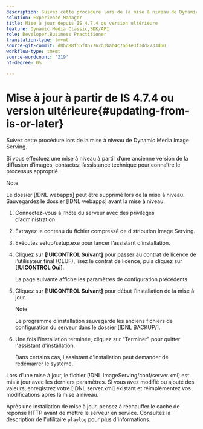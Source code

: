 ```yaml
---
description: Suivez cette procédure lors de la mise à niveau de Dynamic Media Image Serving.
solution: Experience Manager
title: Mise à jour depuis IS 4.7.4 ou version ultérieure
feature: Dynamic Media Classic,SDK/API
role: Developer,Business Practitioner
translation-type: tm+mt
source-git-commit: d0bc88f55f857762b3bab4c76d1e3f3dd2733d60
workflow-type: tm+mt
source-wordcount: '219'
ht-degree: 0%

---
```



# Mise à jour à partir de IS 4.7.4 ou version ultérieure{#updating-from-is-or-later}

Suivez cette procédure lors de la mise à niveau de Dynamic Media Image Serving.

Si vous effectuez une mise à niveau à partir d’une ancienne version de la diffusion d’images, contactez l’assistance technique pour connaître le processus approprié.

>[!NOTE]
>
>Le dossier [!DNL webapps] peut être supprimé lors de la mise à niveau. Sauvegardez le dossier [!DNL webapps] avant la mise à niveau.

1. Connectez-vous à l’hôte du serveur avec des privilèges d’administration.
1. Extrayez le contenu du fichier compressé de distribution Image Serving.
1. Exécutez setup/setup.exe pour lancer l’assistant d’installation.
1. Cliquez sur **[!UICONTROL Suivant]** pour passer au contrat de licence de l’utilisateur final (CLUF), lisez le contrat de licence, puis cliquez sur **[!UICONTROL Oui]**.

   La page suivante affiche les paramètres de configuration précédents.
1. Cliquez sur **[!UICONTROL Suivant]** pour début l’installation de la mise à jour.

   >[!NOTE]
   >
   >Le programme d’installation sauvegarde les anciens fichiers de configuration du serveur dans le dossier [!DNL BACKUP/].

1. Une fois l&#39;installation terminée, cliquez sur &quot;Terminer&quot; pour quitter l&#39;assistant d&#39;installation.

   Dans certains cas, l&#39;assistant d&#39;installation peut demander de redémarrer le système.

Lors d’une mise à jour, le fichier [!DNL ImageServing/conf/server.xml] est mis à jour avec les derniers paramètres. Si vous avez modifié ou ajouté des valeurs, enregistrez votre [!DNL server.xml] existant et réimplémentez vos modifications après la mise à niveau.

Après une installation de mise à jour, pensez à réchauffer le cache de réponse HTTP avant de mettre le serveur en service. Consultez la description de l&#39;utilitaire `playlog` pour plus d&#39;informations.
